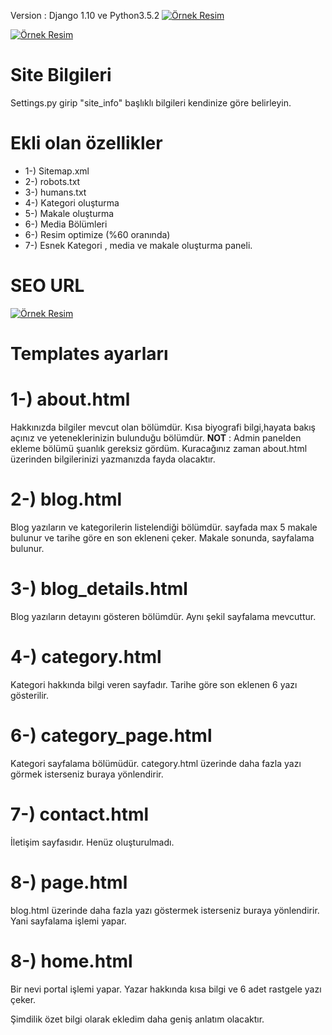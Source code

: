 Version : Django 1.10 ve Python3.5.2
<a href="http://i.hizliresim.com/lEq9Rp.png"><img src="http://i.hizliresim.com/lEq9Rp.png" alt="Örnek Resim"></a>

<a href="http://i.hizliresim.com/rE5Rvz.png"><img src="http://i.hizliresim.com/rE5Rvz.png" alt="Örnek Resim"></a>

# Site Bilgileri
Settings.py girip "site_info" başlıklı bilgileri kendinize göre belirleyin.

# Ekli olan özellikler
* 1-) Sitemap.xml
* 2-) robots.txt
* 3-) humans.txt
* 4-) Kategori oluşturma
* 5-) Makale oluşturma
* 6-) Media Bölümleri
* 6-) Resim optimize (%60 oranında)
* 7-) Esnek Kategori , media ve makale oluşturma paneli.


# SEO URL

<a href="http://i.hizliresim.com/MkVWkg.png"><img src="http://i.hizliresim.com/MkVWkg.png" alt="Örnek Resim"></a>

# Templates ayarları

# **1-)** about.html
Hakkınızda bilgiler mevcut olan bölümdür.
Kısa biyografi bilgi,hayata bakış açınız ve yeteneklerinizin bulunduğu bölümdür.
**NOT** : Admin panelden ekleme bölümü şuanlık gereksiz gördüm. Kuracağınız zaman
about.html üzerinden bilgilerinizi yazmanızda fayda olacaktır.

# **2-)** blog.html
Blog yazıların ve kategorilerin listelendiği bölümdür.
sayfada max 5 makale bulunur ve tarihe göre en son ekleneni çeker.
Makale sonunda, sayfalama bulunur.

# **3-)** blog_details.html
Blog yazıların detayını gösteren bölümdür. Aynı şekil sayfalama mevcuttur.

# **4-)** category.html
Kategori hakkında bilgi veren sayfadır. Tarihe göre son eklenen 6 yazı gösterilir.

# **6-)** category_page.html
Kategori sayfalama bölümüdür. category.html üzerinde daha fazla yazı görmek isterseniz
buraya yönlendirir.

# **7-)** contact.html
İletişim sayfasıdır. Henüz oluşturulmadı.

# **8-)** page.html
blog.html üzerinde daha fazla yazı göstermek isterseniz buraya yönlendirir. Yani sayfalama
işlemi yapar.

# **8-)** home.html
Bir nevi portal işlemi yapar. Yazar hakkında kısa bilgi ve 6 adet rastgele yazı çeker.

Şimdilik özet bilgi olarak ekledim daha geniş anlatım olacaktır.


